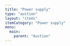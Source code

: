 ```yaml
---
title: "Power supply"
type: "auction"
layout: "items"
itemCategory: "Power supply"
menu:
  main:
    parent: "Auction"
---
```

